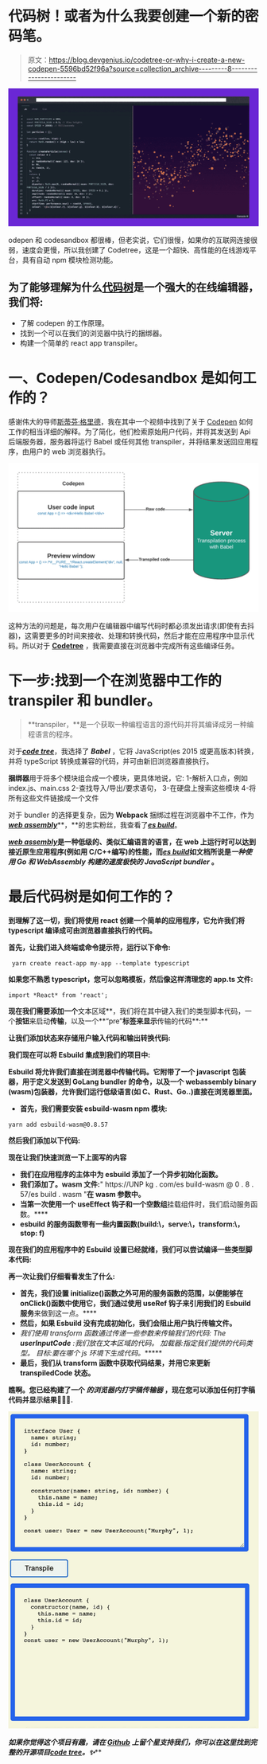 # 代码树！或者为什么我要创建一个新的密码笔。

> 原文：<https://blog.devgenius.io/codetree-or-why-i-create-a-new-codepen-5596bd52f96a?source=collection_archive---------8----------------------->

![](img/dc9c1f0e6c4537a7f5e6003f5a1d8bc1.png)

odepen 和 codesandbox 都很棒，但老实说，它们很慢，如果你的互联网连接很弱，速度会更慢，所以我创建了 Codetree，这是一个超快、高性能的在线游戏平台，具有自动 npm 模块检测功能。

## 为了能够理解为什么[代码树](https://codetree.vercel.app/)是一个强大的在线编辑器，我们将:

*   了解 codepen 的工作原理。
*   找到一个可以在我们的浏览器中执行的捆绑器。
*   构建一个简单的 react app transpiler。

# 一、Codepen/Codesandbox 是如何工作的？

感谢伟大的导师[斯蒂芬·格里德](https://medium.com/u/d058882d8cd2?source=post_page-----5596bd52f96a--------------------------------)，我在其中一个视频中找到了关于 [Codepen](https://codepen.io/) 如何工作的相当详细的解释。为了简化，他们检索原始用户代码，并将其发送到 Api 后端服务器，服务器将运行 Babel 或任何其他 transpiler，并将结果发送回应用程序，由用户的 web 浏览器执行。

![](img/0e6263bcfb3eba98f8ef5243c29e5289.png)

这种方法的问题是，每次用户在编辑器中编写代码时都必须发出请求(即使有去抖器)，这需要更多的时间来接收、处理和转换代码，然后才能在应用程序中显示代码。所以对于 [**Codetree**](https://codetree.vercel.app/) ，我需要直接在浏览器中完成所有这些编译任务。

# 下一步:找到一个在浏览器中工作的 transpiler 和 bundler。

> **transpiler，**是一个获取一种编程语言的源代码并将其编译成另一种编程语言的程序。

对于[***code tree***](https://github.com/philippetedajo/codetree)，我选择了 ***Babel*** ，它将 JavaScript(es 2015 或更高版本)转换，并将 typeScript 转换成兼容的代码，并可由新旧浏览器直接执行。

**捆绑器**用于将多个模块组合成一个模块，更具体地说，它:
1-解析入口点，例如 index.js、main.css
2-查找导入/导出/要求语句，
3-在硬盘上搜索这些模块
4-将所有这些文件链接成一个文件

对于 bundler 的选择更复杂，因为 **Webpack** 捆绑过程在浏览器中不工作，作为[***web assembly***](https://webassembly.org/)**，**的忠实粉丝，我查看了[***es build***](https://esbuild.github.io/)。

[***web assembly***](https://webassembly.org/)**是一种低级的、类似汇编语言的语言，在 web 上运行时可以达到接近原生应用程序(例如用 C/C++编写)的性能，而[***es build***](https://esbuild.github.io/)如文档所说是*一种使用 Go 和 **WebAssembly** 构建的速度极快的 JavaScript bundler* 。**

# **最后代码树是如何工作的？**

**到理解了这一切，我们将使用 react 创建一个简单的应用程序，它允许我们将 typescript 编译成可由浏览器直接执行的代码。**

**首先，让我们进入终端或命令提示符，运行以下命令:**

```
 yarn create react-app my-app --template typescript
```

**如果您不熟悉 typescript，您可以忽略模板，然后像这样清理您的 app.ts 文件:**

```
import *React* from 'react';
```

**现在我们需要添加一个**文本区域**，我们将在其中键入我们的类型脚本代码，一个**按钮**来启动**传输**，以及一个**“pre”**标签来显示**传输的代码**:**

**让我们添加状态来存储用户输入代码和输出转换代码:**

****我们现在可以将 Esbuild 集成到我们的项目中:****

**Esbuild 将允许我们直接在浏览器中传输代码。它附带了一个 javascript 包装器，用于定义发送到 GoLang bundler 的命令，以及一个 webassembly binary (wasm)包装器，允许我们运行低级语言(如 C、Rust、Go..)直接在浏览器里面。**

*   **首先，我们需要安装 esbuild-wasm npm 模块:**

```
yarn add esbuild-wasm@0.8.57
```

**然后我们添加以下代码:**

**现在让我们快速浏览一下上面写的内容**

*   **我们在应用程序的主体中为 esbuild 添加了一个异步初始化函数。**
*   **我们添加了。wasm 文件:**" https://UNP kg . com/es build-wasm @ 0 . 8 . 57/es build . wasm "**在 wasm 参数中。**
*   **当第一次使用一个 **useEffect 钩子**和一个空数组**挂载组件时，我们启动服务函数。****
*   **esbuild 的服务函数带有一些内置函数(build:\，serve:\，transform:\，stop: f)**

****现在我们的应用程序中的 Esbuild 设置已经就绪，我们可以尝试编译一些类型脚本代码:****

****再一次让我们仔细看看发生了什么:****

*   **首先，我们设置 initialize()函数之外可用的服务函数的范围，以便能够在 onClick()函数中使用它，我们通过使用 **useRef** 钩子来引用我们的 Esbuild 服务**来做到这一点。****
*   **然后，如果 Esbuild 没有完成初始化，我们会阻止用户执行传输文件。**
*   **我们使用 transform 函数通过传递一些参数来传输我们的代码:
    *The **userInputCode** :我们放在文本区域的代码。
    *加载器**:指定我们提供的代码类型。
    *目标**:要在哪个 js 环境下生成代码。******
*   ******最后，我们从 transform 函数中获取代码结果，并用它来更新 transpiledCode 状态。******

******瞧啊。您已经构建了一个 ***的浏览器内打字稿传输器*** ，现在您可以添加任何打字稿代码并显示结果🥳🥳🥳.******

****![](img/7b7fb85f50d452890b6f8bb691d09264.png)****

****如果你觉得这个项目有趣，请在 [**Github**](https://github.com/philippetedajo/Codetree) 上留个星支持我们，你可以在这里找到完整的开源项目[***code tree***](https://github.com/philippetedajo/codetree)*。✨*****